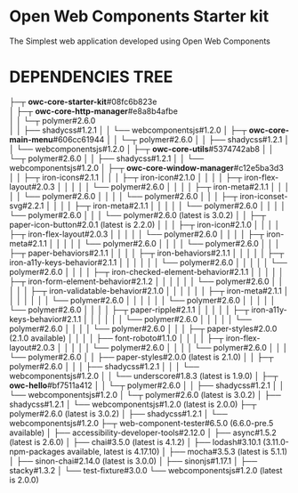 Open Web Components Starter kit
========

The Simplest web application developed using Open Web Components


# DEPENDENCIES TREE

├─┬ **owc-core-starter-kit**#08fc6b823e  
│ ├─┬ **owc-core-http-manager**#e8a8b4afbe  
│ │ └─┬ polymer#2.6.0  
│ │   ├── shadycss#1.2.1
│ │   └── webcomponentsjs#1.2.0
│ ├─┬ **owc-core-main-menu**#606cc61944
│ │ └─┬ polymer#2.6.0
│ │   ├── shadycss#1.2.1
│ │   └── webcomponentsjs#1.2.0
│ ├─┬ **owc-core-utils**#5374742ab8
│ │ └─┬ polymer#2.6.0
│ │   ├── shadycss#1.2.1
│ │   └── webcomponentsjs#1.2.0
│ ├─┬ **owc-core-window-manager**#c12e5ba3d3
│ │ ├─┬ iron-icons#2.1.1
│ │ │ ├─┬ iron-icon#2.1.0
│ │ │ │ ├─┬ iron-flex-layout#2.0.3
│ │ │ │ │ └── polymer#2.6.0
│ │ │ │ ├─┬ iron-meta#2.1.1
│ │ │ │ │ └── polymer#2.6.0
│ │ │ │ └── polymer#2.6.0
│ │ │ ├─┬ iron-iconset-svg#2.2.1
│ │ │ │ ├─┬ iron-meta#2.1.1
│ │ │ │ │ └── polymer#2.6.0
│ │ │ │ └── polymer#2.6.0
│ │ │ └── polymer#2.6.0 (latest is 3.0.2)
│ │ ├─┬ paper-icon-button#2.0.1 (latest is 2.2.0)
│ │ │ ├─┬ iron-icon#2.1.0
│ │ │ │ ├─┬ iron-flex-layout#2.0.3
│ │ │ │ │ └── polymer#2.6.0
│ │ │ │ ├─┬ iron-meta#2.1.1
│ │ │ │ │ └── polymer#2.6.0
│ │ │ │ └── polymer#2.6.0
│ │ │ ├─┬ paper-behaviors#2.1.1
│ │ │ │ ├─┬ iron-behaviors#2.1.1
│ │ │ │ │ ├─┬ iron-a11y-keys-behavior#2.1.1
│ │ │ │ │ │ └── polymer#2.6.0
│ │ │ │ │ └── polymer#2.6.0
│ │ │ │ ├─┬ iron-checked-element-behavior#2.1.1
│ │ │ │ │ ├─┬ iron-form-element-behavior#2.1.2
│ │ │ │ │ │ └── polymer#2.6.0
│ │ │ │ │ ├─┬ iron-validatable-behavior#2.1.0
│ │ │ │ │ │ ├─┬ iron-meta#2.1.1
│ │ │ │ │ │ │ └── polymer#2.6.0
│ │ │ │ │ │ └── polymer#2.6.0
│ │ │ │ │ └── polymer#2.6.0
│ │ │ │ ├─┬ paper-ripple#2.1.1
│ │ │ │ │ ├─┬ iron-a11y-keys-behavior#2.1.1
│ │ │ │ │ │ └── polymer#2.6.0
│ │ │ │ │ └── polymer#2.6.0
│ │ │ │ └── polymer#2.6.0
│ │ │ ├─┬ paper-styles#2.0.0 (2.1.0 available)
│ │ │ │ ├── font-roboto#1.1.0
│ │ │ │ ├─┬ iron-flex-layout#2.0.3
│ │ │ │ │ └── polymer#2.6.0
│ │ │ │ └── polymer#2.6.0
│ │ │ └── polymer#2.6.0
│ │ ├── paper-styles#2.0.0 (latest is 2.1.0)
│ │ ├─┬ polymer#2.6.0
│ │ │ ├── shadycss#1.2.1
│ │ │ └── webcomponentsjs#1.2.0
│ │ └── underscore#1.8.3 (latest is 1.9.0)
│ ├─┬ **owc-hello**#bf7511a412
│ │ └─┬ polymer#2.6.0
│ │   ├── shadycss#1.2.1
│ │   └── webcomponentsjs#1.2.0
│ └─┬ polymer#2.6.0 (latest is 3.0.2)
│   ├── shadycss#1.2.1
│   └── webcomponentsjs#1.2.0 (latest is 2.0.0)
├─┬ polymer#2.6.0 (latest is 3.0.2)
│ ├── shadycss#1.2.1
│ └── webcomponentsjs#1.2.0
├─┬ web-component-tester#6.5.0 (6.6.0-pre.5 available)
│ ├── accessibility-developer-tools#2.12.0
│ ├── async#1.5.2 (latest is 2.6.0)
│ ├── chai#3.5.0 (latest is 4.1.2)
│ ├── lodash#3.10.1 (3.11.0-npm-packages available, latest is 4.17.10)
│ ├── mocha#3.5.3 (latest is 5.1.1)
│ ├── sinon-chai#2.14.0 (latest is 3.0.0)
│ ├── sinonjs#1.17.1
│ ├── stacky#1.3.2
│ └── test-fixture#3.0.0
└── webcomponentsjs#1.2.0 (latest is 2.0.0)
